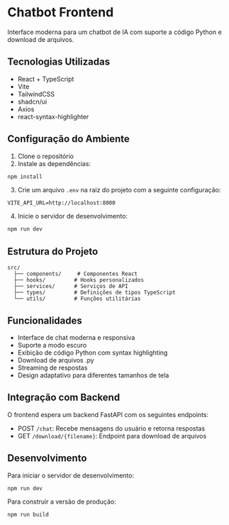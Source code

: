 # Chatbot Frontend

Interface moderna para um chatbot de IA com suporte a código Python e download de arquivos.

## Tecnologias Utilizadas

- React + TypeScript
- Vite
- TailwindCSS
- shadcn/ui
- Axios
- react-syntax-highlighter

## Configuração do Ambiente

1. Clone o repositório
2. Instale as dependências:
```bash
npm install
```

3. Crie um arquivo `.env` na raiz do projeto com a seguinte configuração:
```
VITE_API_URL=http://localhost:8000
```

4. Inicie o servidor de desenvolvimento:
```bash
npm run dev
```

## Estrutura do Projeto

```
src/
  ├── components/     # Componentes React
  ├── hooks/         # Hooks personalizados
  ├── services/      # Serviços de API
  ├── types/         # Definições de tipos TypeScript
  └── utils/         # Funções utilitárias
```

## Funcionalidades

- Interface de chat moderna e responsiva
- Suporte a modo escuro
- Exibição de código Python com syntax highlighting
- Download de arquivos .py
- Streaming de respostas
- Design adaptativo para diferentes tamanhos de tela

## Integração com Backend

O frontend espera um backend FastAPI com os seguintes endpoints:

- POST `/chat`: Recebe mensagens do usuário e retorna respostas
- GET `/download/{filename}`: Endpoint para download de arquivos

## Desenvolvimento

Para iniciar o servidor de desenvolvimento:

```bash
npm run dev
```

Para construir a versão de produção:

```bash
npm run build
```
